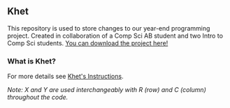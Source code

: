 ## Khet

This repository is used to store changes to our year-end programming project. Created in collaboration of a Comp Sci AB student and two Intro to Comp Sci students. [You can download the project here!](https://github.com/SirJacob/Khet/releases)

### What is Khet?
For more details see [Khet's Instructions](http://www.khet.com/catalog/view/theme/khet/image/The%20Laser%20Game%20-%20Khet%202.0%20Instructions.pdf).

_Note: X and Y are used interchangeably with R (row) and C (column) throughout the code._